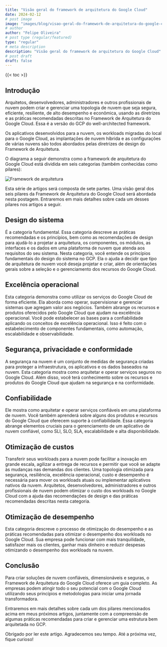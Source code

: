 ```yaml
---
title: "Visão geral do framework de arquitetura do Google Cloud"
date: 2024-02-12
# post image
image: "images/blog/visao-geral-do-framework-de-arquitetura-do-google-cloud/af.svg"
# author
author: "Felipe Oliveira"
# post type (regular/featured)
type: "regular"
# meta description
description: "Visão geral do framework de arquitetura do Google Cloud"
# post draft
draft: false
---
```


{{< toc >}}

## Introdução

Arquitetos, desenvolvedores, administradores e outros profissionais de nuvem podem criar e gerenciar uma topologia de nuvem que seja segura, eficiente, resiliente, de alto desempenho e econômica, usando as diretrizes e as práticas recomendadas descritas no Framework de Arquitetura do Google Cloud. Essa é a versão do GCP do well-architected framework.

Os aplicativos desenvolvidos para a nuvem, os workloads migradas do local para o Google Cloud, as implantações de nuvem híbrida e as configurações de várias nuvens são todos abordados pelas diretrizes de design do Framework de Arquitetura.

O diagrama a seguir demonstra como a framework de arquitetura do Google Cloud está dividida em seis categorias (também conhecidas como pilares):

![Framework de arquitetura](/images/blog/visao-geral-do-framework-de-arquitetura-do-google-cloud/af.svg "Framework de arquitetura")

Esta série de artigos será composta de sete partes. Uma visão geral dos seis pilares da Framework de Arquitetura do Google Cloud será abordada nesta postagem. Entraremos em mais detalhes sobre cada um desses pilares nos artigos a seguir.

## Design do sistema

É a categoria fundamental. Essa categoria descreve as práticas recomendadas e os princípios, bem como as recomendações de design para ajudá-lo a projetar a arquitetura, os componentes, os módulos, as interfaces e os dados em uma plataforma de nuvem que atenda aos requisitos do seu sistema. Nesta categoria, você entende os princípios fundamentais do design do sistema no GCP. Ela o ajuda a decidir que tipo de arquitetura de nuvem você deseja projetar e criar, além de orientações gerais sobre a seleção e o gerenciamento dos recursos do Google Cloud.

## Excelência operacional

Esta categoria demonstra como utilizar os serviços do Google Cloud de forma eficiente. Ela aborda como operar, supervisionar e gerenciar sistemas que agregam valor aos negócios. Também abrange os recursos e produtos oferecidos pelo Google Cloud que ajudam na excelência operacional. Você pode estabelecer as bases para a confiabilidade aplicando os conceitos de excelência operacional. Isso é feito com o estabelecimento de componentes fundamentais, como automação, escalabilidade e observabilidade.

## Segurança, privacidade e conformidade

A segurança na nuvem é um conjunto de medidas de segurança criadas para proteger a infraestrutura, os aplicativos e os dados baseados na nuvem. Esta categoria mostra como arquitetar e operar serviços seguros no Google Cloud. Além disso, você terá conhecimento sobre os recursos e produtos do Google Cloud que ajudam na segurança e na conformidade.

## Confiabilidade

Ele mostra como arquitetar e operar serviços confiáveis em uma plataforma de nuvem. Você também aprenderá sobre alguns dos produtos e recursos do Google Cloud que oferecem suporte à confiabilidade. Essa categoria abrange elementos cruciais para o gerenciamento de um aplicativo de nuvem confiável, como SLI, SLO, SLA, escalabilidade e alta disponibilidade.

## Otimização de custos

Transferir seus workloads para a nuvem pode facilitar a inovação em grande escala, agilizar a entrega de recursos e permitir que você se adapte às mudanças nas demandas dos clientes. Uma topologia otimizada para segurança, resiliência, excelência operacional, custo e desempenho é necessária para mover os workloads atuais ou implementar aplicativos nativos da nuvem. Arquitetos, desenvolvedores, administradores e outros profissionais de nuvem podem otimizar o custo dos workloads no Google Cloud com a ajuda das recomendações de design e das práticas recomendadas descritas nesta categoria.

## Otimização de desempenho

Esta categoria descreve o processo de otimização do desempenho e as práticas recomendadas para otimizar o desempenho dos workloads no Google Cloud. Sua empresa pode funcionar com mais tranquilidade, satisfazer mais os clientes, ganhar mais dinheiro e reduzir despesas otimizando o desempenho dos workloads na nuvem.

## Conclusão

Para criar soluções de nuvem confiáveis, dimensionáveis e seguras, o Framework de Arquitetura do Google Cloud oferece um guia completo. As empresas podem atingir todo o seu potencial com o Google Cloud utilizando seus princípios e metodologias para iniciar uma jornada transformadora.

Entraremos em mais detalhes sobre cada um dos pilares mencionados acima em meus próximos artigos, juntamente com a compreensão de algumas práticas recomendadas para criar e gerenciar uma estrutura bem arquitetada no GCP.

Obrigado por ler este artigo. Agradecemos seu tempo.
Até a próxima vez, fique curioso!
